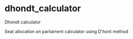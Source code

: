 # dhondt_calculator
Dhondt calculator


Seat allocation on parliament calculator using D'hont method
